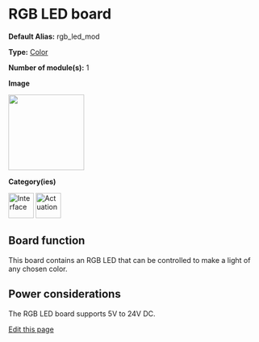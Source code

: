 # RGB LED board

<div class="cust_sheet" markdown="1">
<p class="cust_sheet-title" markdown="1"><strong>Default Alias:</strong> rgb_led_mod</p>
<p class="cust_sheet-title" markdown="1"><strong>Type:</strong> <a href="/_pages/modules/modules_list/color.md">Color</a></p>
<p class="cust_sheet-title" markdown="1"><strong>Number of module(s):</strong> 1</p>
<p class="cust_sheet-title" markdown="1"><strong>Image</strong></p>
<p class="cust_indent" markdown="1"><img height="150" src="{{img_path}}/rgb-led-module.png"></p>
<p class="cust_sheet-title" markdown="1"><strong>Category(ies)</strong></p>
<p class="cust_indent" markdown="1">
<img height="50" src="{{img_path}}/sticker-interface.png" title="Interface">
<img height="50" src="{{img_path}}/sticker-actuation.png" title="Actuation">
</p>
</div>

## Board function
This board contains an RGB LED that can be controlled to make a light of any chosen color.

## Power considerations
The RGB LED board supports 5V to 24V DC.

<div class="cust_edit_page"><a href="https://{{gh_path}}{{boards_path}}/rgbled.md">Edit this page</a></div>
